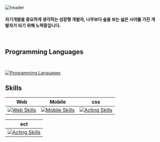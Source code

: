 ![header](https://capsule-render.vercel.app/api?type=waving&theme=onedark&height=150&section=header&text=Welcome%20Eppo's%20Playground&fontSize=40)

#### 자기개발을 중요하게 생각하는 성장형 개발자, 나무보다 숲을 보는 넓은 시야를 가진 개발자가 되기 위해 노력중입니다.

</br>

## Programming Languages
</br>

[![Programming Languages](https://skillicons.dev/icons?i=js,ts&perline=4)](https://skillicons.dev)

##  Skills

| Web  | Mobile  | css |
|------------|---------------|----------------|
| [![Web Skills](https://skillicons.dev/icons?i=react,next,html&perline=5)](https://skillicons.dev) | [![Mobile Skills](https://skillicons.dev/icons?i=react,androidstudio,apple&perline=5)](https://skillicons.dev) | [![Acting Skills](https://skillicons.dev/icons?i=css,sass,styledcomponents&perline=5)](https://skillicons.dev) |

| ect  |
|----------------|
| [![Acting Skills](https://skillicons.dev/icons?i=firebase,nodejs,express,mongodb,docker,git,github,githubactions,aws,netlify,vscode,vite,redux,figma&perline=15)](https://skillicons.dev) |
